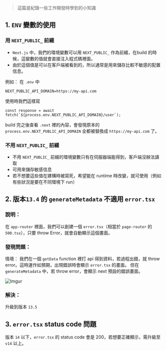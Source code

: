 > 這篇是紀錄一些工作開發時學到的小知識

## 1. `ENV` 變數的使用

### 用 `NEXT_PUBLIC_` 前綴

- `Next.js` 中，我們的環境變數可以用 `NEXT_PUBLIC_` 作為前綴，在build 的時候，這變數的值就會直接注入程式碼裡面。
- 由於這個值是可以在客戶端被看到的，所以通常是用來儲存比較不敏感的配置信息。

例如：
在 `.env` 中

```
NEXT_PUBLIC_API_DOMAIN=https://my-api.com
```

使用時我們這樣寫

```javascript=1
const response = await fetch(`${process.env.NEXT_PUBLIC_API_DOMAIN}/user`);
```

build 完之後查看 `.next` 裡的內容，會發現原本的 `process.env.NEXT_PUBLIC_API_DOMAIN` 全都被替換成 `https://my-api.com` 了。

### 不用 `NEXT_PUBLIC_` 前綴

- 不用 `NEXT_PUBLIC_` 前綴的環境變數只有在伺服器端能得到，客戶端沒辦法讀取
- 可用來儲存敏感信息
- 若不想要這些值在建構時被寫死，希望能在 runtime 時改變，就可使用（例如有些狀況是要在不同環境下 run）

## 2. 版本`13.4` 的 `generateMetadata` 不適用 `error.tsx`

### 說明：

在 `app-router` 裡面，我們可以創建一個 `error.tsx`（相當於 `page-router` 的 `500.tsx`），只要 throw Error，就會自動顯示這個畫面。

### 發現問題：

情境：
我們在一個 `getData` function 裡打 api 得到資料，若過程出錯，就 throw error。這時運作如預期，出現錯誤時會顯示 `error.tsx` 的畫面。
但在`generateMetadata` 中，若 throw error，會顯示 next 預設的錯誤畫面。

![Imgur](https://i.imgur.com/yJY3AqB.png)

### 解決：

升級到版本 `13.5`

## 3. `error.tsx` status code 問題

版本 `14` 以下，`error.tsx` 的 status code 會是 200，若想要正確顯示，需升級至 `v14` 以上。
